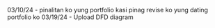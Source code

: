 03/10/24 - pinalitan ko yung portfolio kasi pinag revise ko yung dating portfolio ko 
03/19/24 - Upload DFD diagram
